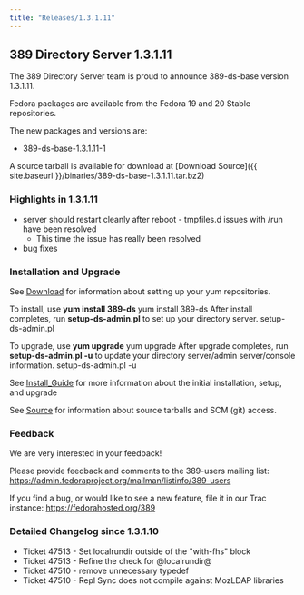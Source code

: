 ```yaml
---
title: "Releases/1.3.1.11"
---
```

389 Directory Server 1.3.1.11
-----------------------------

The 389 Directory Server team is proud to announce 389-ds-base version 1.3.1.11.

Fedora packages are available from the Fedora 19 and 20 Stable repositories.

The new packages and versions are:

-   389-ds-base-1.3.1.11-1

A source tarball is available for download at [Download Source]({{ site.baseurl }}/binaries/389-ds-base-1.3.1.11.tar.bz2)

### Highlights in 1.3.1.11

-   server should restart cleanly after reboot - tmpfiles.d issues with /run have been resolved
    -   This time the issue has really been resolved
-   bug fixes

### Installation and Upgrade

See [Download](../download.html) for information about setting up your yum repositories.

To install, use **yum install 389-ds** yum install 389-ds After install completes, run **setup-ds-admin.pl** to set up your directory server. setup-ds-admin.pl

To upgrade, use **yum upgrade** yum upgrade After upgrade completes, run **setup-ds-admin.pl -u** to update your directory server/admin server/console information. setup-ds-admin.pl -u

See [Install\_Guide](../legacy/install-guide.html) for more information about the initial installation, setup, and upgrade

See [Source](../development/source.html) for information about source tarballs and SCM (git) access.

### Feedback

We are very interested in your feedback!

Please provide feedback and comments to the 389-users mailing list: <https://admin.fedoraproject.org/mailman/listinfo/389-users>

If you find a bug, or would like to see a new feature, file it in our Trac instance: <https://fedorahosted.org/389>

### Detailed Changelog since 1.3.1.10

-   Ticket 47513 - Set localrundir outside of the "with-fhs" block
-   Ticket 47513 - Refine the check for @localrundir@
-   Ticket 47510 - remove unnecessary typedef
-   Ticket 47510 - Repl Sync does not compile against MozLDAP libraries

